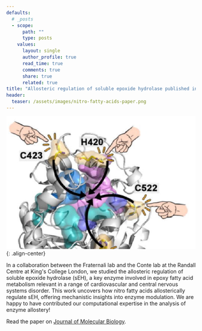 ```yaml
---
defaults:
  # _posts
  - scope:
      path: ""
      type: posts
    values:
      layout: single
      author_profile: true
      read_time: true
      comments: true
      share: true
      related: true
title: "Allosteric regulation of soluble epoxide hydrolase published in Journal of Molecular Biology"
header:
  teaser: /assets/images/nitro-fatty-acids-paper.png
---
```


![image-center](/assets/images/nitro-fatty-acids-paper.png){: .align-center}

In a collaboration between the Fraternali lab and the Conte lab at the Randall Centre at King's College London, we studied the allosteric regulation of soluble epoxide hydrolase (sEH), a key enzyme involved in epoxy fatty acid metabolism relevant in a range of cardiovascular and central nervous systems disorder. This work uncovers how nitro fatty acids allosterically regulate sEH, offering mechanistic insights into enzyme modulation. We are happy to have contributed our computational expertise in the analysis of enzyme allostery!

Read the paper on [Journal of Molecular Biology](https://doi.org/10.1016/j.jmb.2022.167600).
